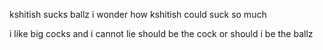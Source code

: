 kshitish sucks ballz
i wonder how kshitish could suck so much

i like big cocks
and i cannot lie
should be the cock or should i be the ballz